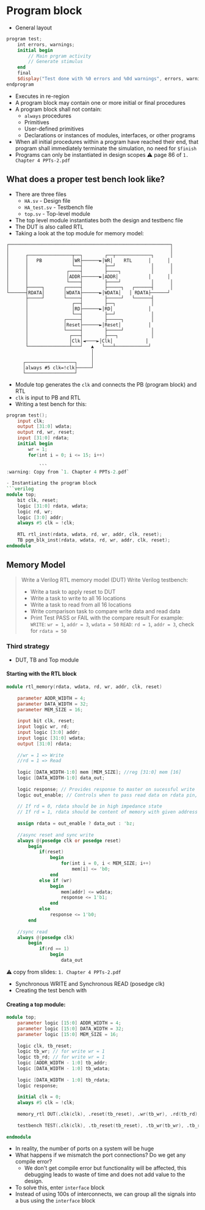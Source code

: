 # Program block
- General layout
```verilog
program test;
	int errors, warnings;
	initial begin
		// Main prgram activity
		// Generate stimulus
	end
	final
	$display("Test done with %0 errors and %0d warnings", errors, warnings);
endprogram
```
- Executes in re-region
- A program block may contain one or more initial or final procedures
- A program block shall not contain:
	- `always` procedures
	- Primitives
	- User-defined primitives
	- Declarations or instances of modules, interfaces, or other programs
- When all initial procedures within a program have reached their end, that program shall immediately terminate the simulation, no need for `$finish`
- Programs can only be instantiated in design scopes
:warning: page 86 of `1. Chapter 4 PPTs-2.pdf`

## What does a proper test bench look like?
- There are three files
	- `HA.sv` - Design file
	- `HA_test.sv` - Testbench file
	- `top.sv` - Top-level module
- The top level module instantiates both the design and testbenc file
- The DUT is also called RTL
- Taking a look at the top module for memory model:
```
┌───────────────────────────────────────────────────────────┐
│                                                           │
│      ┌────────────────┬──┐        ┌──┬─────────────┐      │
│      │   PB           │WR├──────►│WR│    RTL      │      │
│      │                └──┤        ├──┘             │      │
│      │              ┌────┤        ├────┐           │      │
│      │              │ADDR├──────►│ADDR│           │      │
│      │              └────┤        ├────┘           │      │
│      ├─────┐       ┌─────┤        ├─────┐   ┌──────┤      │
└──────┤RDATA│       │WDATA├──────►│WDATA│   │ RDATA├──────┘
       ├─────┘       └─────┤        ├─────┘   └──────┤
       │                ┌──┤        ├──┐             │
       │                │RD├──────►│RD│             │
       │                └──┤        ├──┘             │
       │             ┌─────┤        ├─────┐          │
       │             │Reset├──────►│Reset│          │
       │             └─────┤        ├─────┘          │
       │               ┌───┤        ├───┐            │
       │               │Clk│◄────►│Clk│            │
       └───────────────┴───┘   ▲   └───┴────────────┘
                               │
                               │
      ┌──────────────────┐     │
      │always #5 clk=!clk├─────┘
      └──────────────────┘
```
- Module top generates the `clk` and connects the PB (program block) and RTL
- `clk` is input to PB and RTL
- Writing a test bench for this:
```verilog
program test();
	input clk;
	output [31:0] wdata;
	output rd, wr, reset;
	input [31:0] rdata;
	initial begin
		wr = 1;
		for(int i = 0; i <= 15; i++)
			
			```
:warning: Copy from `1. Chapter 4 PPTs-2.pdf`

- Instantiating the program block
```verilog
module top;
	bit clk, reset;
	logic [31:0] rdata, wdata;
	logic rd, wr;
	logic [3:0] addr;
	always #5 clk = !clk;
	
	RTL rtl_inst(rdata, wdata, rd, wr, addr, clk, reset);
	TB pgm_blk_inst(rdata, wdata, rd, wr, addr, clk, reset);
endmodule
```

## Memory Model
> Write a Verilog RTL memory model (DUT)
> Write Verilog testbench:
> 	- Write a task to apply reset to DUT
> 	- Write a task to write to all 16 locations
> 	- Write a task to read from all 16 locations 
> 	- Write comparison task to compare write data and read data
> 	- Print Test PASS or FAIL with the compare result
> For example:
> `WRITE`: `wr = 1`, `addr = 3`, `wdata = 50`
> `READ`: `rd = 1`, `addr = 3`, check for `rdata = 50`

### Third strategy
- DUT, TB and Top module

#### Starting with the RTL block
```verilog
module rtl_memory(rdata, wdata, rd, wr, addr, clk, reset)
	
	parameter ADDR_WIDTH = 4;
	parameter DATA_WIDTH = 32;
	parameter MEM_SIZE = 16;
	
	input bit clk, reset;
	input logic wr, rd;
	input logic [3:0] addr;
	input logic [31:0] wdata;
	output [31:0] rdata;
	
	//wr = 1 => Write
	//rd = 1 => Read
	
	logic [DATA_WIDTH-1:0] mem [MEM_SIZE]; //reg [31:0] mem [16]
	logic [DATA_WIDTH-1:0] data_out;
	
	logic response; // Provides response to master on sucessful write
	logic out_enable; // Controls when to pass read data on rdata pin, additional pin it is, out_enable = rd
	
	// If rd = 0, rdata should be in high impedance state
	// If rd = 1, rdata should be content of memory with given address
	
	assign rdata = out_enable ? data_out : 'bz;
	
	//async reset and sync write
	always @(posedge clk or posedge reset) 
		begin
			if(reset)
				begin
					for(int i = 0, i < MEM_SIZE; i++)
						mem[i] <= 'b0;
				end
			else if (wr)
				begin
					mem[addr] <= wdata;
					response <= 1'b1;
				end
			else
				response <= 1'b0;
		end
	
	//sync read
	always @(posedge clk)
		begin
			if(rd == 1)
				begin
					data_out
```
:warning: copy from slides: `1. Chapter 4 PPTs-2.pdf`
- Synchronous WRITE and Synchronous READ (posedge clk)
- Creating the test bench with 

#### Creating a top module:
```verilog
module top;
	parameter logic [15:0] ADDR_WIDTH = 4;
	parameter logic [15:0] DATA_WIDTH = 32;
	parameter logic [15:0] MEM_SIZE = 16;
	
	logic clk, tb_reset;
	logic tb_wr; // for write wr = 1
	logic tb_rd; // for write wr = 1
	logic [ADDR_WIDTH - 1:0] tb_addr;
	logic [DATA_WIDTH - 1:0] tb_wdata;
	
	logic [DATA_WIDTH - 1:0] tb_rdata;
	logic response;
	
	initial clk = 0;
	always #5 clk = !clk;
	
	memory_rtl DUT(.clk(clk), .reset(tb_reset), .wr(tb_wr), .rd(tb_rd), .addr(tb_addr), .wdata(tb_wdata), .rdata(tb_rdata), .response(response));
	
	testbench TEST(.clk(clk), .tb_reset(tb_reset), .tb_wr(tb_wr), .tb_rd(tb_rd), .tb_addr(tb_addr), .tb_wdata(tb_wdata), .tb_rdata(tb_rdata), .response(response));
	
endmodule
```
- In reality, the number of ports on a system will be huge
- What happens if we mismatch the port connections? Do we get any compile error?
	- We don't get compile error but functionality will be affected, this debugging leads to waste of time and does not add value to the design.
- To solve this, enter `interface` block
- Instead of using 100s of interconnects, we can group all the signals into a bus using the `interface` block
